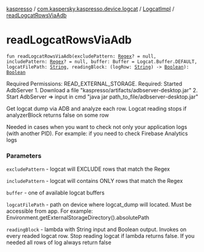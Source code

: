 [kaspresso](../../index.md) / [com.kaspersky.kaspresso.device.logcat](../index.md) / [LogcatImpl](index.md) / [readLogcatRowsViaAdb](./read-logcat-rows-via-adb.md)

# readLogcatRowsViaAdb

`fun readLogcatRowsViaAdb(excludePattern: `[`Regex`](https://kotlinlang.org/api/latest/jvm/stdlib/kotlin.text/-regex/index.html)`? = null, includePattern: `[`Regex`](https://kotlinlang.org/api/latest/jvm/stdlib/kotlin.text/-regex/index.html)`? = null, buffer: Buffer = Logcat.Buffer.DEFAULT, logcatFilePath: `[`String`](https://kotlinlang.org/api/latest/jvm/stdlib/kotlin/-string/index.html)`, readingBlock: (logRow: `[`String`](https://kotlinlang.org/api/latest/jvm/stdlib/kotlin/-string/index.html)`) -> `[`Boolean`](https://kotlinlang.org/api/latest/jvm/stdlib/kotlin/-boolean/index.html)`): `[`Boolean`](https://kotlinlang.org/api/latest/jvm/stdlib/kotlin/-boolean/index.html)

Required Permissions: READ_EXTERNAL_STORAGE.
Required: Started AdbServer
    1. Download a file "kaspresso/artifacts/adbserver-desktop.jar"
    2. Start AdbServer =&gt; input in cmd "java jar path_to_file/adbserver-desktop.jar"

Get logcat dump via ADB and analyze each row.
Logcat reading stops if analyzerBlock returns false on some row

Needed in cases when you want to check not only your application logs (with another PID).
For example: if you need to check Firebase Analytics logs

### Parameters

`excludePattern` - logcat will EXCLUDE rows that match the Regex

`includePattern` - logcat will contains ONLY rows that match the Regex

`buffer` - one of available logcat buffers

`logcatFilePath` - path on device where logcat_dump will located. Must be accessible from app.
For example: Environment.getExternalStorageDirectory().absolutePath

`readingBlock` - lambda with String input and Boolean output. Invokes on
every readed logcat row. Stop reading logcat if lambda returns false. If you needed
all rows of log always return false